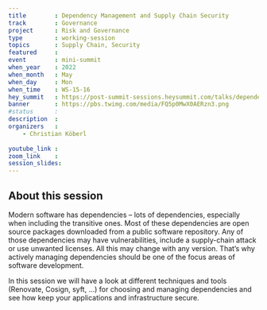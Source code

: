 ```yaml
---
title        : Dependency Management and Supply Chain Security
track        : Governance
project      : Risk and Governance
type         : working-session
topics       : Supply Chain, Security
featured     :
event        : mini-summit
when_year    : 2022
when_month   : May
when_day     : Mon
when_time    : WS-15-16
hey_summit   : https://post-summit-sessions.heysummit.com/talks/dependency-management-and-supply-chain-security/
banner       : https://pbs.twimg.com/media/FQ5p0MwX0AERzn3.png
#status      : 
description  :
organizers   :
    - Christian Köberl
   
youtube_link : 
zoom_link    : 
session_slides:
---
```



## About this session

Modern software has dependencies – lots of dependencies, especially when including the transitive ones. Most of these dependencies are open source packages downloaded from a public software repository. Any of those dependencies may have vulnerabilities, include a supply-chain attack or use unwanted licenses. All this may change with any version. That’s why actively managing dependencies should be one of the focus areas of software development.

In this session we will have a look at different techniques and tools (Renovate, Cosign, syft, …) for choosing and managing dependencies and see how keep your applications and infrastructure secure.
